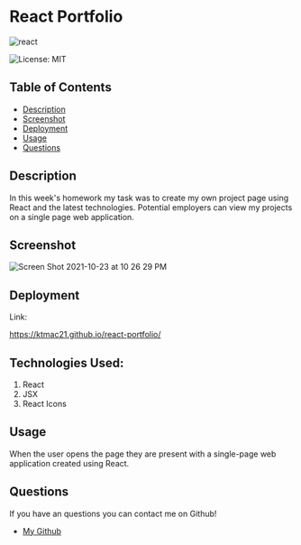 # React Portfolio 

![react](https://user-images.githubusercontent.com/83046421/138500819-1c06b48b-d5f5-424f-80ea-e21befd8f9f1.png)


![License: MIT](https://img.shields.io/badge/License-MIT-yellow.svg)
​
## Table of Contents

* [Description](#Description)
* [Screenshot](#Screenshot)
* [Deployment](#Deployment)
* [Usage](#Usage)
* [Questions](#Questions)
​

## Description

In this week's homework my task was to create my own project page using React and the latest technologies. Potential employers can view my projects on a single page web application. 


## Screenshot

![Screen Shot 2021-10-23 at 10 26 29 PM](https://user-images.githubusercontent.com/83046421/138577684-a619bdf8-b895-4b80-8552-49afd3cbadc2.png)




## Deployment

Link:

https://ktmac21.github.io/react-portfolio/

## Technologies Used:

1. React
2. JSX
3. React Icons



## Usage

When the user opens the page they are present with a single-page web application created using React.

## Questions

If you have an questions you can contact me on Github!

- [My Github](https://github.com/ktmac21) 
